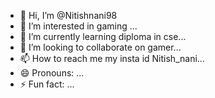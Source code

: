 - 👋 Hi, I’m @Nitishnani98
- 👀 I’m interested in gaming ...
- 🌱 I’m currently learning diploma in cse...
- 💞️ I’m looking to collaborate on gamer...
- 📫 How to reach me my insta id Nitish_nani...
- 😄 Pronouns: ...
- ⚡ Fun fact: ...

<!---
Nitishnani98/Nitishnani98 is a ✨ special ✨ repository because its `README.md` (this file) appears on your GitHub profile.
You can click the Preview link to take a look at your changes.
--->
